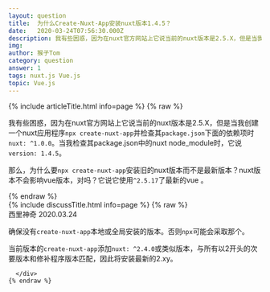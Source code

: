 ```yaml
---
layout: question
title:  为什么Create-Nuxt-App安装nuxt版本1.4.5？
date:   2020-03-24T07:56:30.000Z
description: 我有些困惑，因为在nuxt官方网站上它说当前的nuxt版本是2.5.X，但是当我创建一个nuxt应用程序npx create-nuxt-app并检查其pa...
img: 
author: 猴子Tom
category: question
answer: 1
tags: nuxt.js Vue.js
topic: Vue.js
---
```

<div class="article-root">
  <div class="article">
    {% include articleTitle.html info=page %}
    {% raw %}
    <div class="article-content"><p><font style="vertical-align: inherit;"><font style="vertical-align: inherit;">我有些困惑，因为在nuxt官方网站上它说当前的nuxt版本是2.5.X，但是当我创建一个nuxt应用程序</font></font><code>npx create-nuxt-app</code><font style="vertical-align: inherit;"><font style="vertical-align: inherit;">并检查其</font></font><code>package.json</code><font style="vertical-align: inherit;"><font style="vertical-align: inherit;">下面的依赖项时</font></font><code>nuxt: ^1.0.0</code><font style="vertical-align: inherit;"><font style="vertical-align: inherit;">。</font><font style="vertical-align: inherit;">当我检查其package.json中的nuxt node_module时，它说</font></font><code>version: 1.4.5</code><font style="vertical-align: inherit;"><font style="vertical-align: inherit;">。</font></font></p>

<p><font style="vertical-align: inherit;"><font style="vertical-align: inherit;">那么，为什么要</font></font><code>npx create-nuxt-app</code><font style="vertical-align: inherit;"><font style="vertical-align: inherit;">安装旧的nuxt版本而不是最新版本？</font><font style="vertical-align: inherit;">nuxt版本不会影响vue版本，对吗？</font><font style="vertical-align: inherit;">它说它使用</font></font><code>^2.5.17</code><font style="vertical-align: inherit;"><font style="vertical-align: inherit;">了最新的</font><font style="vertical-align: inherit;">vue </font><font style="vertical-align: inherit;">。</font></font></p></div>
    {% endraw %}
  </div>

  <div class="discuss-wrapper">
    {% include discussTitle.html info=page %}
    {% raw %}
    <div class="discuss-item">
        <div class="discuss-parent">
          <div class="discuss-meta">
            <span class="discuss-user">西里神奇</span>
            <span class="discuss-time">2020.03.24</span>
          </div>
          <div class="discuss-comment"><p><font style="vertical-align: inherit;"><font style="vertical-align: inherit;">确保没有</font></font><code>create-nuxt-app</code><font style="vertical-align: inherit;"><font style="vertical-align: inherit;">本地或全局安装</font><font style="vertical-align: inherit;">的版本</font><font style="vertical-align: inherit;">。</font><font style="vertical-align: inherit;">否则</font></font><code>npx</code><font style="vertical-align: inherit;"><font style="vertical-align: inherit;">可能会采取那个。</font></font></p>

<p><font style="vertical-align: inherit;"><font style="vertical-align: inherit;">当前版本的</font></font><code>create-nuxt-app</code><font style="vertical-align: inherit;"><font style="vertical-align: inherit;">添加</font></font><code>nuxt: ^2.4.0</code><font style="vertical-align: inherit;"><font style="vertical-align: inherit;">或类似</font><font style="vertical-align: inherit;">版本</font><font style="vertical-align: inherit;">，与所有以2开头的次要版本和修补程序版本匹配，因此将安装最新的2.xy。</font></font></p></div>
        </div>
        
      </div>
    {% endraw %}
  </div>
<div>
